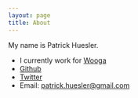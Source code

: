 ```yaml
---
layout: page
title: About
---
```


<p class="message">
	My name is Patrick Huesler.
</p>

* I currently work for [Wooga](https://www.wooga.com)
* [Github](https://github.com/phuesler)
* [Twitter](https://twitter.com/phuesler)
* Email: patrick.huesler@gmail.com